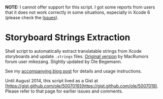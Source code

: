 **NOTE:** I cannot offer support for this script. I got some reports from users that it does not work correctly in some situations, especially in Xcode 6 (please check the [Issues](https://github.com/ole/Storyboard-Strings-Extraction/issues)).

# Storyboard Strings Extraction

Shell script to automatically extract translatable strings from Xcode storyboards and update `.strings` files. [Original version](http://forums.macrumors.com/showpost.php?p=16060008&postcount=4) by MacRumors forum user mikezang. Slightly updated by Ole Begemann.

See my [accompanying blog post](http://oleb.net/blog/2013/02/automating-strings-extraction-from-storyboards-for-localization/) for details and usage instructions.

Until August 2014, this script lived as a Gist at [https://gist.github.com/ole/5007019](https://gist.github.com/ole/5007019). Please refer to that page for earlier issues and comments.
